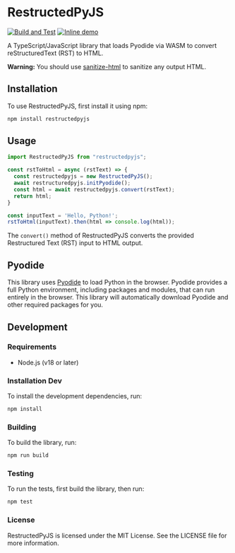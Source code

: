 # RestructedPyJS

[![Build and Test](https://github.com/tylfin/restructedpyjs/actions/workflows/build-and-test.yml/badge.svg)](https://github.com/tylfin/restructedpyjs/actions/workflows/build-and-test.yml) [![Inline demo](https://img.shields.io/badge/Try_it_out-demo-informational)](https://forcepushrevert.com/restructedpyjs/)

A TypeScript/JavaScript library that loads Pyodide via WASM to convert reStructuredText (RST) to HTML.

**Warning:** You should use [sanitize-html](https://www.npmjs.com/package/sanitize-html) to sanitize any output HTML.

## Installation

To use RestructedPyJS, first install it using npm:

```bash
npm install restructedpyjs
```

## Usage

```js
import RestructedPyJS from "restructedpyjs";

const rstToHtml = async (rstText) => {
  const restructedpyjs = new RestructedPyJS();
  await restructuredpyjs.initPyodide();
  const html = await restructedpyjs.convert(rstText);
  return html;
}

const inputText = 'Hello, Python!';
rstToHtml(inputText).then(html => console.log(html));
```

The `convert()` method of RestructedPyJS converts the provided Restructured Text (RST) input to HTML output.

## Pyodide

This library uses [Pyodide](https://github.com/pyodide/pyodide) to load Python in the browser. Pyodide provides a full Python environment, including packages and modules, that can run entirely in the browser. This library will automatically download Pyodide and other required packages for you.

## Development

### Requirements

- Node.js (v18 or later)

### Installation Dev

To install the development dependencies, run:

```bash
npm install
```

### Building

To build the library, run:

```bash
npm run build
```

### Testing

To run the tests, first build the library, then run:

```bash
npm test
```

### License

RestructedPyJS is licensed under the MIT License. See the LICENSE file for more information.
